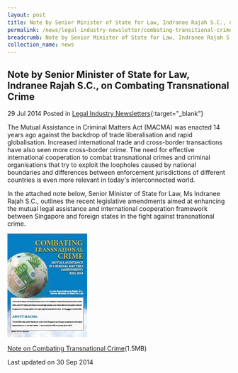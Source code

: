 ```yaml
---
layout: post
title: Note by Senior Minister of State for Law, Indranee Rajah S.C., on Combating Transnational Crime
permalink: /news/legal-industry-newsletter/combating-transitional-crime/
breadcrumb: Note by Senior Minister of State for Law, Indranee Rajah S.C., on Combating Transnational Crime
collection_name: news
---
```


<style>
  .image {width: 200px;}
  .image img {max-width: 100%;}
</style>

Note by Senior Minister of State for Law, Indranee Rajah S.C., on Combating Transnational Crime
---

29 Jul 2014 Posted in [Legal Industry Newsletters](/news/legal-industry-newsletters/){:target="_blank"}

The Mutual Assistance in Criminal Matters Act (MACMA) was enacted 14 years ago against the backdrop of trade liberalisation and rapid globalisation. Increased international trade and cross-border transactions have also seen more cross-border crime. The need for effective international cooperation to combat transnational crimes and criminal organisations that try to exploit the loopholes caused by national boundaries and differences between enforcement jurisdictions of different countries is even more relevant in today's interconnected world.

In the attached note below, Senior Minister of State for Law, Ms Indranee Rajah S.C., outlines the recent legislative amendments aimed at enhancing the mutual legal assistance and international cooperation framework between Singapore and foreign states in the fight against transnational crime.

<div class="image">
  <a href="/files/MACMA_2014_Newsletter.pdf/">
    <img src="/images/1412049820721.jpg/">
  </a>
</div>

<a href="/files/MACMA_2014_Newsletter.pdf/">Note on Combating Transnational Crime</a>(1.5MB)

<p class="right-side-updated">Last updated on 30 Sep 2014</p>

